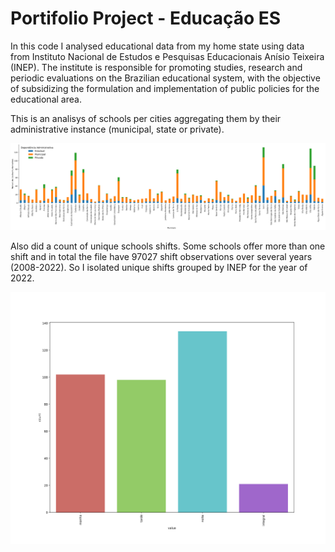 # Portifolio Project - Educação ES

In this code I analysed educational data from my home state using data from Instituto Nacional de Estudos e Pesquisas Educacionais Anísio Teixeira (INEP). The institute is responsible for promoting studies, research and periodic evaluations on the Brazilian educational system, with the objective of subsidizing the formulation and implementation of public policies for the educational area.

This is an analisys of schools per cities aggregating them by their administrative instance (municipal, state or private).

![Schools per City - Instance](output/images/type_school_city_fundamental.png)


Also did a count of unique schools shifts. Some schools offer more than one shift and in total the file have 97027 shift  observations over several years (2008-2022). So I isolated unique shifts grouped by INEP for the year of 2022.

![Turnos](output/images/turno.png)